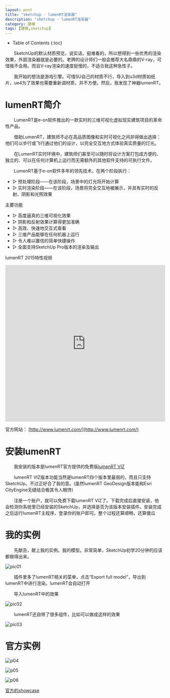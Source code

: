 ```yaml
---
layout: post
title: "sketchup - lumenRT渲染器"
description: "sketchup - lumenRT渲染器"
category: 建模
tags: [建模,sketchup]
---
```

* Table of Contents
{:toc}

&#160; &#160; &#160; &#160;SketchUp的默认材质预览，说实话，挺难看的，所以想得到一些优秀的渲染效果，外部渲染器就是必要的。老牌的设计师们一般会推荐大名鼎鼎的V-ray，可惜我不会用。而且V-ray渲染的速度挺慢的，不适合我这种急性子。

&#160; &#160; &#160; &#160;我开始的想法是游戏引擎。可惜SU自己的材质不行，导入到u3d材质如纸片，ue4为了效果也需要重新调材质，并不方便。然后，我发现了神器lumenRT。

<!-- more -->

# lumenRT简介

&#160; &#160; &#160; &#160;LumenRT是e-on软件推出的一款实时的三维可视化虚拟现实建筑项目的革命性产品。

&#160; &#160; &#160; &#160;借助LumenRT，建筑师不必在高品质图像和实时可视化之间非得做出选择：他们可以步行或飞行通过他们的设计，以完全交互地方式体验真实质量的灯光。

&#160; &#160; &#160; &#160;在LumenRT实时环境中，建筑师们甚至可以随时将设计方案打包成方便的、独立的、可以在任何计算机上运行而无需额外的其他软件支持的可执行文件。

&#160; &#160; &#160; &#160;LumenRT基于e-on软件多年的领先技术，在两个阶段执行：

- ▷ 预处理阶段——在该阶段，场景中的灯光将开始计算
- ▷ 实时渲染阶段——在该阶段，场景将完全交互地被展示，并具有实时的反射、阴影和光照效果

主要功能

- ▷ 高度逼真的三维可视化效果
- ▷ 阴影和反射效果计算得更加准确
- ▷ 高效、快速地交互式查看
- ▷ 三维产品能够在任何机器上运行 
- ▷ 令人难以置信的简单快捷操作
- ▷ 全面支持SketchUp Pro版本的渲染及输出

lumenRT 2015特性视频

<iframe height="498px" width="510px" src="http://player.youku.com/embed/XODE2NzIwOTI0" frameborder="0" allowfullscreen></iframe>

官方网站： [http://www.lumenrt.com/](http://www.lumenrt.com/)

# 安装lumenRT

&#160; &#160; &#160; &#160;我安装的版本是lumenRT官方提供的免费版[lumenRT VIZ](http://www.lumenrt.com/store/?VIZ#products)

&#160; &#160; &#160; &#160;lumenRT VIZ版本功能当然是lumenRT四个版本里最弱的，而且只支持SketchUp。不过正好合了我的意。(虽然lumenRT GeoDesign版本能和Esri CityEngine无缝结合极其令人眼馋)

&#160; &#160; &#160; &#160;注册一个账户，就可以免费下载lumenRT VIZ了。下载完成后直接安装，他会检测你系统里已经安装的SketchUp，并选择是否为该版本安装插件。安装完成之后运行lumenRT主程序，登录你的账户即可。整个过程还算顺畅，还算傻瓜

# 我的实例

&#160; &#160; &#160; &#160;先献丑，献上我的实例。我的模型。非常简单，SketchUp初学20分钟的应该都做得出来。

![pic01](http://img17.poco.cn/mypoco/myphoto/20160131/15/17800049220160131154602078.jpg)

&#160; &#160; &#160; &#160;插件里多了lumenRT相关的菜单，点击“Export full model”，导出到lumenRT中进行渲染。lumenRT会自动打开

&#160; &#160; &#160; &#160;导入lumenRT中的效果

![pic02](http://img17.poco.cn/mypoco/myphoto/20160131/15/17800049220160131154643031.jpg)

&#160; &#160; &#160; &#160;lumenRT还自带了很多组件，比如可以做成这样的效果

![pic03](http://img17.poco.cn/mypoco/myphoto/20160131/15/17800049220160131154710090.jpg)

# 官方实例

![p04](http://www.lumenrt.com/2015/home/NS.jpg)

![p05](http://www.lumenrt.com/2015/home/MobileRiverBridge.jpg)

![p06](http://www.lumenrt.com/2015/home/Warehouse.jpg)

[官方的showcase](http://www.lumenrt.com/showcase/)
